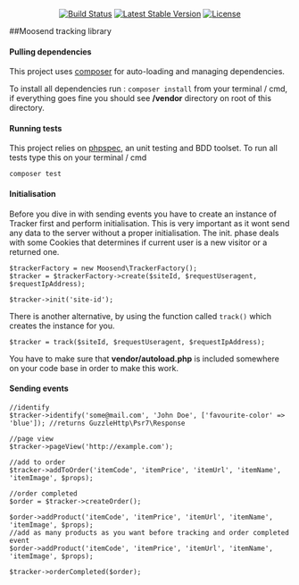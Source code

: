 <p align="center">
    <a href="https://travis-ci.org/moosend/tracker"><img src="https://travis-ci.org/moosend/tracker.svg" alt="Build Status"></a>
    <a href="https://packagist.org/packages/moosend/tracker"><img src="https://poser.pugx.org/moosend/tracker/v/stable.svg" alt="Latest Stable Version"></a>
    <a href="https://packagist.org/packages/moosend/tracker"><img src="https://poser.pugx.org/moosend/tracker/license.svg" alt="License"></a>
</p>

##Moosend tracking library

#### Pulling dependencies
This project uses [composer](https://getcomposer.org/) for auto-loading and managing dependencies.

To install all dependencies run : `composer install` from your terminal / cmd, if everything goes fine you should see **/vendor** directory on root of this directory.

#### Running tests
This project relies on [phpspec](http://www.phpspec.net/en/latest/), an unit testing and BDD toolset. To run all tests type this on your terminal / cmd
	
~~~~
composer test
~~~~

#### Initialisation
Before you dive in with sending events you have to create an instance of Tracker first and perform initialisation. This is very important as it wont send any data to the server without a proper initialisation. The init. phase deals with some Cookies that determines if current user is a new visitor or a returned one.

~~~~
$trackerFactory = new Moosend\TrackerFactory();
$tracker = $trackerFactory->create($siteId, $requestUseragent, $requestIpAddress);

$tracker->init('site-id');
~~~~

There is another alternative, by using the function called `track()` which creates the instance for you.

~~~~
$tracker = track($siteId, $requestUseragent, $requestIpAddress);
~~~~

You have to make sure that **vendor/autoload.php** is included somewhere on your code base in order to make this work.

#### Sending events

~~~~
//identify
$tracker->identify('some@mail.com', 'John Doe', ['favourite-color' => 'blue']); //returns GuzzleHttp\Psr7\Response

//page view
$tracker->pageView('http://example.com');

//add to order
$tracker->addToOrder('itemCode', 'itemPrice', 'itemUrl', 'itemName', 'itemImage', $props);

//order completed
$order = $tracker->createOrder();

$order->addProduct('itemCode', 'itemPrice', 'itemUrl', 'itemName', 'itemImage', $props);
//add as many products as you want before tracking and order completed event
$order->addProduct('itemCode', 'itemPrice', 'itemUrl', 'itemName', 'itemImage', $props);

$tracker->orderCompleted($order);
~~~~